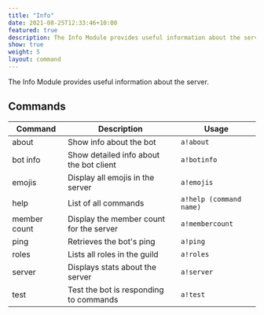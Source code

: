 ```yaml
---
title: "Info"
date: 2021-08-25T12:33:46+10:00
featured: true
description: The Info Module provides useful information about the server.
show: true
weight: 5
layout: command
---
```


The Info Module provides useful information about the server.

## Commands

| Command      | Description                                                   | Usage                         |
| ------------ | ------------------------------------------------------------- | ----------------------------- |
| about        | Show info about the bot                                       | `a!about`                     |
| bot info     | Show detailed info about the bot client                       | `a!botinfo`                   |
| emojis       | Display all emojis in the server                              | `a!emojis`                    |
| help         | List of all commands                                          | `a!help (command name)`       |
| member count | Display the member count for the server                       | `a!membercount`               |
| ping         | Retrieves the bot's ping                                      | `a!ping`                      |
| roles        | Lists all roles in the guild                                  | `a!roles`                     |
| server       | Displays stats about the server                               | `a!server`                    |
| test         | Test the bot is responding to commands                        | `a!test`                      |